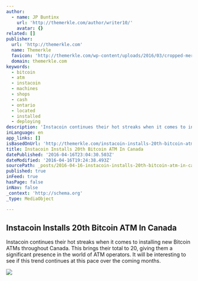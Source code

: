 ```yaml
---
author:
  - name: JP Buntinx
    url: 'http://themerkle.com/author/writer10/'
    avatar: {}
related: []
publisher:
  url: 'http://themerkle.com'
  name: Themerkle
  favicon: 'http://themerkle.com/wp-content/uploads/2016/03/cropped-merkle-white-1-192x192.png'
  domain: themerkle.com
keywords:
  - bitcoin
  - atm
  - instacoin
  - machines
  - shops
  - cash
  - ontario
  - located
  - installed
  - deploying
description: 'Instacoin continues their hot streaks when it comes to installing new Bitcoin ATMs throughout Canada. This brings their total to 20, giving them a significant presence in the world of ATM operators. It will be interesting to see if this trend continues at this pace over the coming months.'
inLanguage: en
app_links: []
isBasedOnUrl: 'http://themerkle.com/instacoin-installs-20th-bitcoin-atm-in-canada/'
title: Instacoin Installs 20th Bitcoin ATM In Canada
datePublished: '2016-04-16T23:04:30.503Z'
dateModified: '2016-04-16T19:24:38.493Z'
sourcePath: _posts/2016-04-16-instacoin-installs-20th-bitcoin-atm-in-canada.md
published: true
inFeed: true
hasPage: false
inNav: false
_context: 'http://schema.org'
_type: MediaObject

---
```

<article style=""><h1>Instacoin Installs 20th Bitcoin ATM In Canada</h1><p>Instacoin continues their hot streaks when it comes to installing new Bitcoin ATMs throughout Canada. This brings their total to 20, giving them a significant presence in the world of ATM operators. It will be interesting to see if this trend continues at this pace over the coming months.</p><img src="http://themerkle.com/wp-content/uploads/2016/04/Instacoin-ATM.jpg" /></article>